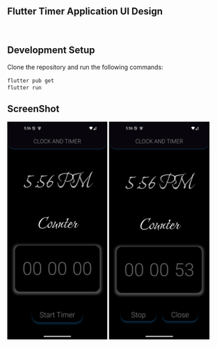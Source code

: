 ## Flutter Timer Application UI Design 


<br>

## Development Setup
Clone the repository and run the following commands:
```
flutter pub get
flutter run
```

## ScreenShot

<img src="assets/img/s1.png" height="500em" />&nbsp;<img src="assets/img/s2.png" height="500em" />

